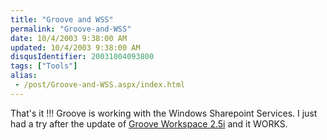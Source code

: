 ```yaml
---
title: "Groove and WSS"
permalink: "Groove-and-WSS"
date: 10/4/2003 9:38:00 AM
updated: 10/4/2003 9:38:00 AM
disqusIdentifier: 20031004093800
tags: ["Tools"]
alias:
 - /post/Groove-and-WSS.aspx/index.html
---
```

That's it !!! Groove is working with the Windows Sharepoint Services. I just had a try after the update of [Groove Workspace 2.5i](http://www.groove.net/downloads/update/) and it WORKS.

